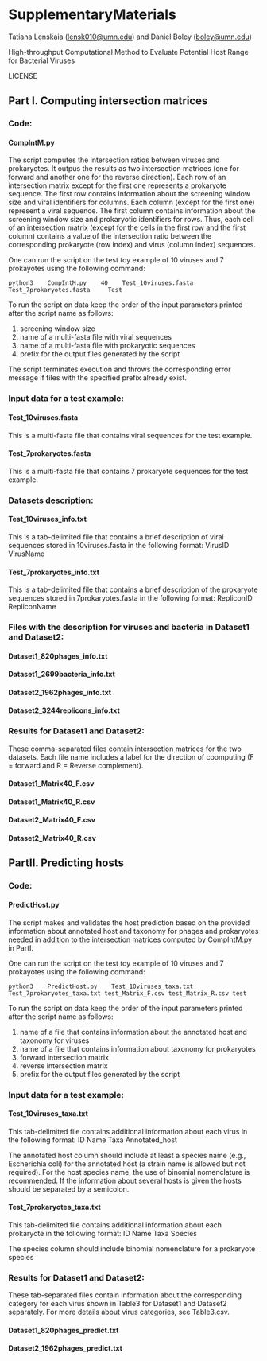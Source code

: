 # SupplementaryMaterials

Tatiana Lenskaia (lensk010@umn.edu) and Daniel Boley (boley@umn.edu)

High-throughput Computational Method to Evaluate Potential Host Range for Bacterial Viruses

LICENSE

## Part I. Computing intersection matrices

### Code:
#### CompIntM.py
The script computes the intersection ratios between viruses and prokaryotes. It outpus the results as two intersection matrices (one for forward and another one for the reverse direction). Each row of an intersection matrix except for the first one represents a prokaryote sequence. The first row contains information about the screening window size and viral identifiers for columns. Each column (except for the first one) represent a viral sequence. The first column contains information about the screening window size and prokaryotic identifiers for rows. Thus, each cell of an intersection matrix (except for the cells in the first row and the first column) contains a value of the intersection ratio between the corresponding prokaryote (row index) and virus (column index) sequences.

One can run the script on the test toy example of 10 viruses and 7 prokayotes using the following command:

`python3    CompIntM.py    40    Test_10viruses.fasta    Test_7prokaryotes.fasta     Test`

To run the script on data keep the order of the input parameters printed after the script name as follows:
1. screening window size
2. name of a multi-fasta file with viral sequences
3. name of a multi-fasta file with prokaryotic sequences
4. prefix for the output files generated by the script 

The script terminates execution and throws the corresponding error message if files with the specified prefix already exist.

### Input data for a test example:
#### Test_10viruses.fasta

This is a multi-fasta file that contains viral sequences for the test example.

#### Test_7prokaryotes.fasta

This is a multi-fasta file that contains 7 prokaryote sequences for the test example.

### Datasets description:
#### Test_10viruses_info.txt
This is a tab-delimited file that contains a brief description of viral sequences stored in 10viruses.fasta in the following format: VirusID  VirusName
#### Test_7prokaryotes_info.txt
This is a tab-delimited file that contains a brief description of the prokaryote sequences stored in 7prokaryotes.fasta in the following format: RepliconID RepliconName

### Files with the description for viruses and bacteria in Dataset1 and Dataset2:
#### Dataset1_820phages_info.txt
#### Dataset1_2699bacteria_info.txt
#### Dataset2_1962phages_info.txt
#### Dataset2_3244replicons_info.txt


### Results for Dataset1 and Dataset2:
These comma-separated files contain intersection matrices for the two datasets. 
Each file name includes a label for the direction of coomputing (F = forward and R = Reverse complement).
#### Dataset1_Matrix40_F.csv
#### Dataset1_Matrix40_R.csv
#### Dataset2_Matrix40_F.csv
#### Dataset2_Matrix40_R.csv

## PartII. Predicting hosts

### Code:
#### PredictHost.py
The script makes and validates the host prediction based on the provided information about annotated host and taxonomy for phages and prokaryotes needed in addition to the intersection matrices computed by CompIntM.py in PartI.

One can run the script on the test toy example of 10 viruses and 7 prokayotes using the following command:

`python3    PredictHost.py    Test_10viruses_taxa.txt Test_7prokaryotes_taxa.txt test_Matrix_F.csv test_Matrix_R.csv test`

To run the script on data keep the order of the input parameters printed after the script name as follows:
1. name of a file that contains information about the annotated host and taxonomy for viruses
2. name of a file that contains information about taxonomy for prokaryotes
3. forward intersection matrix
4. reverse intersection matrix
5. prefix for the output files generated by the script

### Input data for a test example:
#### Test_10viruses_taxa.txt
This tab-delimited file contains additional information about each virus in the following format:
ID	Name	Taxa	Annotated_host

The annotated host column should include at least a species name (e.g., Escherichia coli) for the annotated host (a strain name is allowed but not required). For the host species name, the use of binomial nomenclature is recommended. If the information about several hosts is given the hosts should be separated by a semicolon.

#### Test_7prokaryotes_taxa.txt
This tab-delimited file contains additional information about each prokaryote in the following format:
ID	Name	Taxa	Species

The species column should include binomial nomenclature for a prokaryote species

### Results for Dataset1 and Dataset2:
These tab-separated files contain information about the corresponding category for each virus shown in Table3 for Dataset1 and Dataset2 separately. For more details about virus categories, see Table3.csv.
#### Dataset1_820phages_predict.txt
#### Dataset2_1962phages_predict.txt

